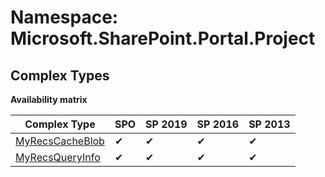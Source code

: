 # Namespace: Microsoft.SharePoint.Portal.Project

## Complex Types

**Availability matrix**

Complex Type | SPO | SP 2019 | SP 2016 | SP 2013
----------|-----|---------|---------|--------
[MyRecsCacheBlob](./ComplexTypes/MyRecsCacheBlob.md) | ✔ | ✔ | ✔ | ✔
[MyRecsQueryInfo](./ComplexTypes/MyRecsQueryInfo.md) | ✔ | ✔ | ✔ | ✔
